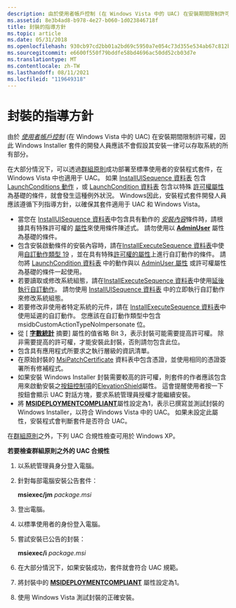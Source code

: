 ```yaml
---
description: 由於使用者帳戶控制 (在 Windows Vista 中的 UAC) 在安裝期間限制許可權，因此 Windows Installer 套件的開發人員應該不會假設其安裝一律可以存取系統的所有部分。
ms.assetid: 8e3b4ad8-b978-4e27-b060-1d023846718f
title: 封裝的指導方針
ms.topic: article
ms.date: 05/31/2018
ms.openlocfilehash: 930cb97cd2bb01a2bd69c5950a7e054c73d355e534ab67c812bcde44b7495b7b
ms.sourcegitcommit: e6600f550f79bddfe58bd4696ac50dd52cb03d7e
ms.translationtype: MT
ms.contentlocale: zh-TW
ms.lasthandoff: 08/11/2021
ms.locfileid: "119649318"
---
```

# <a name="guidelines-for-packages"></a>封裝的指導方針

由於 [*使用者帳戶控制*](u-gly.md) (在 Windows Vista 中的 UAC) 在安裝期間限制許可權，因此 Windows Installer 套件的開發人員應該不會假設其安裝一律可以存取系統的所有部分。

在大部分情況下，可以透過[群組原則](/previous-versions/windows/desktop/Policy/group-policy-start-page)成功部署至標準使用者的安裝程式套件，在 Windows Vista 中也適用于 UAC。 如果 [InstallUISequence 資料表](installuisequence-table.md) 包含 [LaunchConditions 動作](launchconditions-action.md) ，或 [LaunchCondition 資料表](launchcondition-table.md) 包含以特殊 [許可權屬性](privileged.md)為基礎的條件，就會發生這種例外狀況。 Windows因此，安裝程式套件開發人員應該遵循下列指導方針，以確保其套件適用于 UAC 和 Windows Vista。

-   當您在 [InstallUISequence 資料表](installuisequence-table.md)中包含具有動作的 [*安裝內容*](i-gly.md)條件時，請根據具有特殊許可權的 [屬性](privileged.md)來使用條件陳述式。 請勿使用以 [**AdminUser**](adminuser.md) 屬性為基礎的條件。
-   包含安裝啟動條件的安裝內容時，請在[InstallExecuteSequence 資料表](installexecutesequence-table.md)中使用[自訂動作類型 19](custom-action-type-19.md) ，並在具有特殊[許可權的屬性](privileged.md)上進行自訂動作的條件。 請勿將 [LaunchCondition 資料表](launchcondition-table.md) 中的動作與以 [AdminUser 屬性](adminuser.md) 或許可權屬性為基礎的條件一起使用。
-   若要讀取或修改系統組態，請在[InstallExecuteSequence 資料表](installexecutesequence-table.md)中使用[延後執行自訂動作](deferred-execution-custom-actions.md)。 請勿使用 [InstallUISequence 資料表](installuisequence-table.md) 中的立即執行自訂動作來修改系統組態。
-   若要修改非使用者特定系統的元件，請在 [InstallExecuteSequence 資料表](installexecutesequence-table.md)中使用延遲的自訂動作。 您應該在自訂動作類型中包含 msidbCustomActionTypeNoImpersonate 位。
-   從 [ [**字數統計**](word-count-summary.md) 摘要] 屬性的值省略 Bit 3，表示封裝可能需要提高許可權。 除非需要提高的許可權，才能安裝此封裝，否則請勿包含此位。
-   包含具有應用程式所要求之執行層級的資訊清單。
-   在原始封裝的 [MsiPatchCertificate](msipatchcertificate-table.md) 資料表中包含憑證，並使用相同的憑證簽署所有修補程式。
-   如果安裝 Windows Installer 封裝需要較高的許可權，則套件的作者應該包含用來啟動安裝之[按鈕控制項](pushbutton-control.md)的[ElevationShield](elevationshield-attribute.md)屬性。 這會提醒使用者按一下按鈕會顯示 UAC 對話方塊，要求系統管理員授權才能繼續安裝。
-   將 [**MSIDEPLOYMENTCOMPLIANT**](msideploymentcompliant.md)屬性設定為1，表示已撰寫並測試封裝的 Windows Installer，以符合 Windows Vista 中的 UAC。 如果未設定此屬性，安裝程式會判斷套件是否符合 UAC。

在[群組原則](/previous-versions/windows/desktop/Policy/group-policy-start-page)之外，下列 UAC 合規性檢查可用於 Windows XP。

**若要檢查群組原則之外的 UAC 合規性**

1.  以系統管理員身分登入電腦。
2.  針對每部電腦安裝公告套件：

    **msiexec/jm** *package.msi*

3.  登出電腦。
4.  以標準使用者的身份登入電腦。
5.  嘗試安裝已公告的封裝：

    **msiexec/i** *package.msi*

6.  在大部分情況下，如果安裝成功，套件就會符合 UAC 規範。
7.  將封裝中的 [**MSIDEPLOYMENTCOMPLIANT**](msideploymentcompliant.md) 屬性設定為1。
8.  使用 Windows Vista 測試封裝的正確安裝。

 

 
